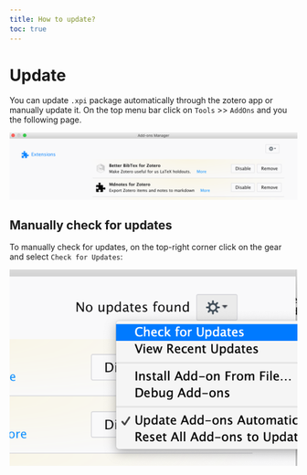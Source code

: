 ```yaml
---
title: How to update?
toc: true
---
```


# Update

You can update `.xpi` package automatically through the zotero app or manually update it. On the top menu bar click on `Tools` &gt;&gt; `AddOns` and you the following page.

![Configure mdnotes updates in the Add-ons Manager of Zotero](../../.gitbook/assets/mdnote-update.png)

## Manually check for updates

To manually check for updates, on the top-right corner click on the gear and select `Check for Updates`:

![Manually check for updates](../../.gitbook/assets/mdnotes-check-for-updates.png)

